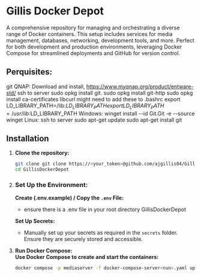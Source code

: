 
# Gillis Docker Depot

A comprehensive repository for managing and orchestrating a diverse range of Docker containers. This setup includes services for media management, databases, networking, development tools, and more. Perfect for both development and production environments, leveraging Docker Compose for streamlined deployments and GitHub for version control.

## Perquisites:
   git
      QNAP:    Download and install, https://www.myqnap.org/product/entware-std/
               ssh to server
               sudo opkg install git.
               sudo opkg install git-http
               sudo opkg install ca-certificates libcurl
               might need to add these to .bashrc
                  export LD_LIBRARY_PATH=/lib:$LD_LIBRARY_PATH
                  export LD_LIBRARY_PATH=/usr/lib:$LD_LIBRARY_PATH
      Windows: winget install --id Git.Git -e --source winget
      Linux:   ssh to server
               sudo apt-get update
               sudo apt-get install git

## Installation

1. **Clone the repository:**
   ```bash   
   git clone git clone https://<your_token>@github.com/ajgillis04/GillisDockerDepot.git
   cd GillisDockerDepot  

3. ### Set Up the Environment:

   **Create (.env.example) / Copy the `.env` File:**
     - ensure there is a .env file in your root directory GillisDockerDepot

   **Set Up Secrets:**
     - Manually set up your secrets as required in the `secrets` folder. Ensure they are securely stored and accessible.

3. **Run Docker Compose:**  
   **Use Docker Compose to create and start the containers:**  
   ```bash
   docker compose -p mediaserver -f docker-compose-server<nun>.yaml up --detach
